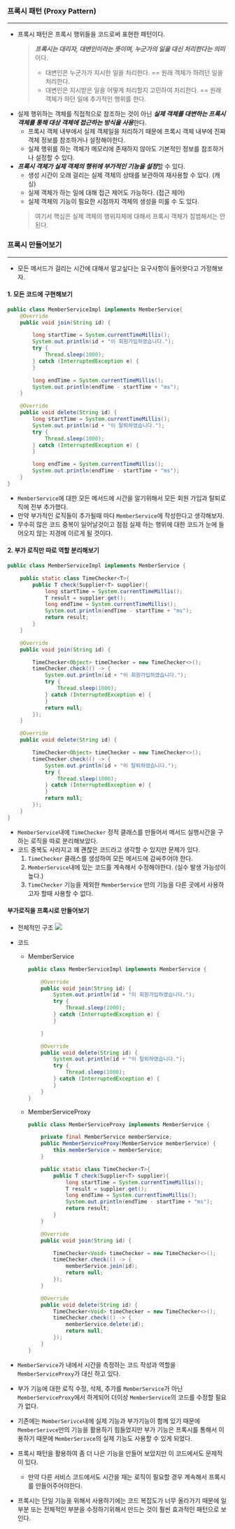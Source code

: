 
### 프록시 패턴 (Proxy Pattern)
---

- 프록시 패턴은 프록시 행위들을 코드로써 표현한 패턴이다.
    > ***프록시는 대리자, 대변인이라는 뜻이며, 누군가의 일을 대신 처리한다는 의미***이다.
    > - 대변인은 누군가가 지시한 일을 처리한다. == 원래 객체가 하려던 일을 처리한다.
    > - 대변인은 지시받은 일을 어떻게 처리할지 고민하여 처리한다. == 원래 객체가 하던 일에 추가적인 행위를 한다.
- 실제 행위하는 객체를 직접적으로 참조하는 것이 아닌 ***실제 객체를 대변하는 프록시 객체를 통해 대상 객체에 접근하는 방식을 사용***한다.
  - 프록시 객체 내부에서 실제 객체일을 처리하기 때문에 프록시 객체 내부에 진짜 객체 정보를 참조하거나 설정해야한다. 
  - 실제 행위를 하는 객체가 메모리에 존재하지 않아도 기본적인 정보를 참조하거나 설정할 수 있다.
- ***프록시 객체가 실제 객체의 행위에 부가적인 기능을 설정***할 수 있다.
  - 생성 시간이 오래 걸리는 실제 객체의 상태를 보관하여 재사용할 수 있다. (캐싱) 
  - 실제 객체가 하는 일에 대해 접근 제어도 가능하다. (접근 제어) 
  - 실제 객체의 기능이 필요한 시점까지 객체의 생성을 미룰 수 도 있다.
  > 여기서 핵심은 실제 객체의 행위자체에 대해서 프록시 객체가 침범해서는 안된다.


### 프록시 만들어보기
---

- 모든 메서드가 걸리는 시간에 대해서 알고싶다는 요구사항이 들어왓다고 가정해보자.

#### 1. 모든 코드에 구현해보기
```java
public class MemberServiceImpl implements MemberService{
    @Override
    public void join(String id) {

        long startTime = System.currentTimeMillis();
        System.out.println(id + "이 회원가입하였습니다.");
        try {
            Thread.sleep(1000);
        } catch (InterruptedException e) {
        }

        long endTime = System.currentTimeMillis();
        System.out.println(endTime - startTime + "ms");
    }

    @Override
    public void delete(String id) {
        long startTime = System.currentTimeMillis();
        System.out.println(id + "이 탈퇴하였습니다.");
        try {
            Thread.sleep(1000);
        } catch (InterruptedException e) {
        }

        long endTime = System.currentTimeMillis();
        System.out.println(endTime - startTime + "ms");
    }
}
```
- `MemberService`에 대한 모든 메서드에 시간을 알기위해서 모든 회원 가입과 탈퇴로직에 전부 추가했다.
- 만약 부가적인 로직들이 추가될때 마다 `MemberService`에 작성한다고 생각해보자.
- 무수히 많은 코드 중복이 일어날것이고 점점 실제 하는 행위에 대한 코드가 눈에 들어오지 않는 지경에 이르게 될 것이다.

#### 2. 부가 로직만 따로 역할 분리해보기
```java
public class MemberServiceImpl implements MemberService {

    public static class TimeChecker<T>{
        public T check(Supplier<T> supplier){
            long startTime = System.currentTimeMillis();
            T result = supplier.get();
            long endTime = System.currentTimeMillis();
            System.out.println(endTime - startTime + "ms");
            return result;
        }
    }

    @Override
    public void join(String id) {

        TimeChecker<Object> timeChecker = new TimeChecker<>();
        timeChecker.check(() -> {
            System.out.println(id + "이 회원가입하였습니다.");
            try {
                Thread.sleep(1000);
            } catch (InterruptedException e) {
            }
            return null;
        });
    }

    @Override
    public void delete(String id) {

        TimeChecker<Object> timeChecker = new TimeChecker<>();
        timeChecker.check(() -> {
            System.out.println(id + "이 탈퇴하였습니다.");
            try {
                Thread.sleep(1000);
            } catch (InterruptedException e) {
            }
            return null;
        });
    }
}
```
- `MemberService`내에 `TimeChecker` 정적 클래스를 만들어서 메서드 실행시간을 구하는 로직을 따로 분리해보았다.
- 코드 중복도 사라지고 꽤 괜찮은 코드라고 생각할 수 있지만 문제가 있다.
  1. `TimeChecker` 클래스를 생성하여 모든 메서드에 감싸주어야 한다.
  2. `MemberService`내에 있는 코드를 계속해서 수정해야한다. (실수 발생 가능성이 높다.)
  3. `TimeChecker` 기능을 제외한 `MemberService` 만의 기능을 다른 곳에서 사용하고자 할때 사용할 수 없다. 

#### 부가로직을 프록시로 만들어보기

- 전체적인 구조
    ![](./img/member_service_proxy.png)

- 코드
    - MemberService
        ```java
        public class MemberServiceImpl implements MemberService {
    
            @Override
            public void join(String id) {
                System.out.println(id + "이 회원가입하였습니다.");
                try {
                    Thread.sleep(1000);
                } catch (InterruptedException e) {
                }

            }

            @Override
            public void delete(String id) {
                System.out.println(id + "이 탈퇴하였습니다.");
                try {
                    Thread.sleep(1000);
                } catch (InterruptedException e) {
                }
            }
        }
        ```
    - MemberServiceProxy
        ```java
        public class MemberServiceProxy implements MemberService {

            private final MemberService memberService;
            public MemberServiceProxy(MemberService memberService) {
                this.memberService = memberService;
            }

            public static class TimeChecker<T>{
                public T check(Supplier<T> supplier){
                    long startTime = System.currentTimeMillis();
                    T result = supplier.get();
                    long endTime = System.currentTimeMillis();
                    System.out.println(endTime - startTime + "ms");
                    return result;
                }
            }

            @Override
            public void join(String id) {

                TimeChecker<Void> timeChecker = new TimeChecker<>();
                timeChecker.check(() -> {
                    memberService.join(id);
                    return null;
                });
            }

            @Override
            public void delete(String id) {
                TimeChecker<Void> timeChecker = new TimeChecker<>();
                timeChecker.check(() -> {
                    memberService.delete(id);
                    return null;
                });
            }
        }
        ```
- `MemberService`가 내에서 시간을 측정하는 코드 작성과 역할을 `MemberServiceProxy`가 대신 하고 있다.
- 부가 기능에 대한 로직 수정, 삭제, 추가를 `MemberService`가 아닌 `MemberServiceProxy`에서 하게되어 더이상 `MemberService`의 코드를 수정할 필요가 없다.
- 기존에는 `MemberSerivce`내에 실제 기능과 부가기능이 함께 있기 때문에 `MemberSerivce`만의 기능을 활용하기 힘들었지만 부가 기능은 프록시를 통해서 이용하기 때문에 `MemberSerivce`의 실제 기능도 사용할 수 있게 되었다.
- 프록시 패턴을 활용하여 좀 더 나은 기능을 만들어 보았지만 이 코드에서도 문제적이 있다.
  - 만약 다른 서비스 코드에서도 시간을 재는 로직이 필요할 경우 계속해서 프록시를 만들어주어야한다.

- 프록시는 단일 기능을 위해서 사용하기에는 코드 복잡도가 너무 올라가기 때문에 일부분 또는 전체적인 부분을 수정하기위해서 만드는 것이 훨씬 효과적인 패턴으로 보인다.
